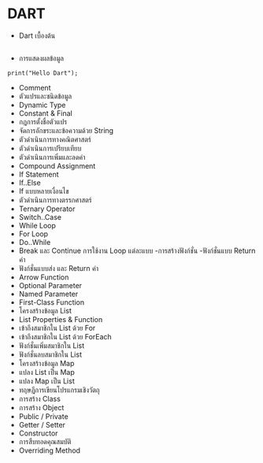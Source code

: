 # DART

- Dart เบื้องต้น
```

```
- การแสดงผลข้อมูล
```
print("Hello Dart");
```
- Comment
- ตัวแปรและชนิดข้อมูล
- Dynamic Type
- Constant & Final
- กฎการตั้งชื่อตัวแปร
- จัดการอักขระและข้อความด้วย String
- ตัวดำเนินการทางคณิตศาสตร์
- ตัวดำเนินการเปรียบเทียบ
- ตัวดำเนินการเพิ่มและลดค่า
- Compound Assignment
- If Statement
- If..Else
- If แบบหลายเงื่อนไข
- ตัวดำเนินการทางตรรกศาสตร์
- Ternary Operator
- Switch..Case
- While Loop
- For Loop
- Do..While
- Break และ Continue
 การใช้งาน Loop แต่ละแบบ
-การสร้างฟังก์ชั่น
-ฟังก์ชั่นแบบ Return ค่า
- ฟังก์ชั่นแบบส่ง และ Return ค่า
- Arrow Function
- Optional Parameter
- Named Parameter
- First-Class Function
- โครงสร้างข้อมูล List
- List Properties & Function
- เข้าถึงสมาชิกใน List ด้วย For
- เข้าถึงสมาชิกใน List ด้วย ForEach
- ฟังก์ชั่นเพิ่มสมาชิกใน List
- ฟังก์ชั่นลบสมาชิกใน List
- โครงสร้างข้อมูล Map
- แปลง List เป็น Map
- แปลง Map เป็น List
- ทฤษฎีการเขียนโปรแกรมเชิงวัตถุ
- การสร้าง Class
- การสร้าง Object
- Public / Private
- Getter / Setter
- Constructor
- การสืบทอดคุณสมบัติ
- Overriding Method